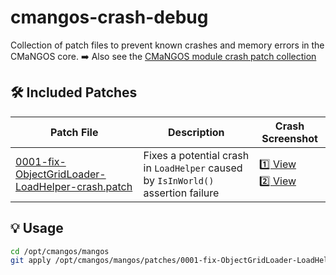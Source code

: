 # cmangos-crash-debug

Collection of patch files to prevent known crashes and memory errors in the CMaNGOS core.
➡️ Also see the [CMaNGOS module crash patch collection](https://github.com/maxxbox81/cmangos-crash-module-debug)

## 🛠️ Included Patches

| Patch File | Description | Crash Screenshot |
|------------|-------------|------------------|
| [0001-fix-ObjectGridLoader-LoadHelper-crash.patch](0001-fix-ObjectGridLoader-LoadHelper-crash.patch) | Fixes a potential crash in `LoadHelper` caused by `IsInWorld()` assertion failure | [1️⃣ View](images/Objektgridloadererror_0001_1.png)<br>[2️⃣ View](images/Objektgridloadererror_0001_2.png) |

## 💡 Usage

```bash
cd /opt/cmangos/mangos
git apply /opt/cmangos/mangos/patches/0001-fix-ObjectGridLoader-LoadHelper-crash.patch
